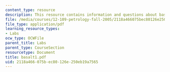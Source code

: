 ```yaml
---
content_type: resource
description: This resource contains information and questions about basalts.
file: /media/courses/12-109-petrology-fall-2005/2118a466075bec80126e250eb19a7565_basalt1.pdf
file_type: application/pdf
learning_resource_types:
- Labs
ocw_type: OCWFile
parent_title: Labs
parent_type: CourseSection
resourcetype: Document
title: basalt1.pdf
uid: 2118a466-075b-ec80-126e-250eb19a7565
---
```

